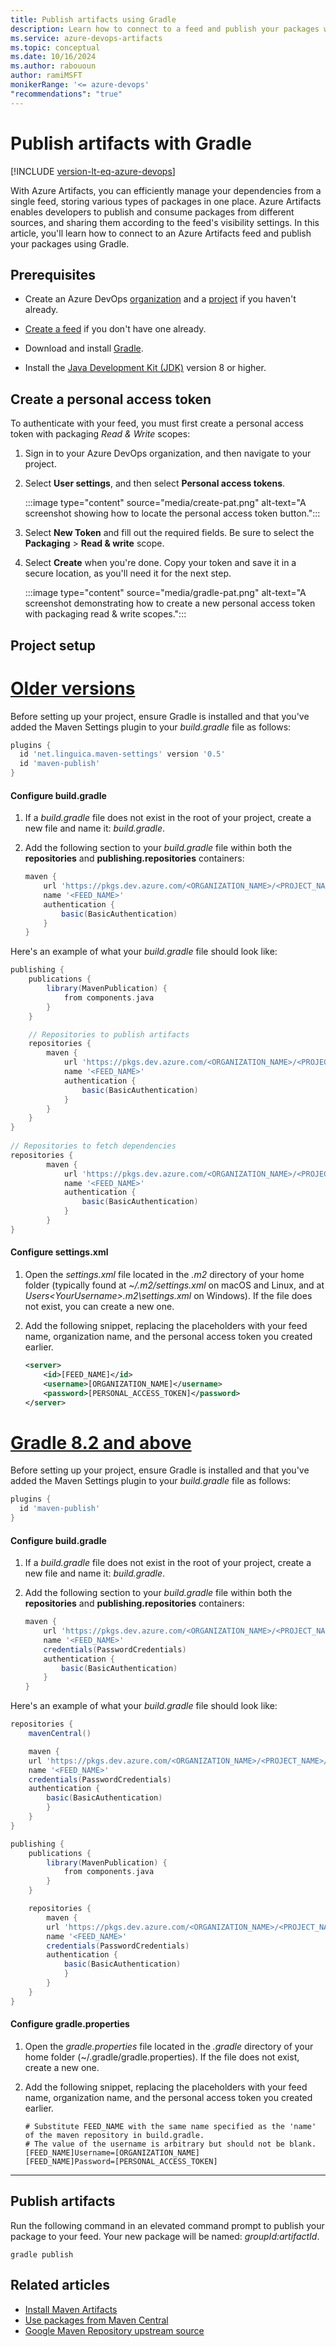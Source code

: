 ```yaml
---
title: Publish artifacts using Gradle
description: Learn how to connect to a feed and publish your packages with Gradle.
ms.service: azure-devops-artifacts
ms.topic: conceptual
ms.date: 10/16/2024
ms.author: rabououn
author: ramiMSFT
monikerRange: '<= azure-devops'
"recommendations": "true"
---
```


# Publish artifacts with Gradle

[!INCLUDE [version-lt-eq-azure-devops](../../includes/version-lt-eq-azure-devops.md)]

With Azure Artifacts, you can efficiently manage your dependencies from a single feed, storing various types of packages in one place. Azure Artifacts enables developers to publish and consume packages from different sources, and sharing them according to the feed's visibility settings. In this article, you'll learn how to connect to an Azure Artifacts feed and publish your packages using Gradle.

## Prerequisites

- Create an Azure DevOps [organization](../../organizations/accounts/create-organization.md) and a [project](../../organizations/projects/create-project.md#create-a-project) if you haven't already.

- [Create a feed](../get-started-maven.md#create-a-feed) if you don't have one already.

- Download and install [Gradle](https://docs.gradle.org/current/userguide/installation.html).

- Install the [Java Development Kit (JDK)](https://jdk.java.net/) version 8 or higher.

## Create a personal access token

To authenticate with your feed, you must first create a personal access token with packaging *Read & Write* scopes:

1. Sign in to your Azure DevOps organization, and then navigate to your project.

1. Select **User settings**, and then select **Personal access tokens**.

    :::image type="content" source="media/create-pat.png" alt-text="A screenshot showing how to locate the personal access token button.":::

1. Select **New Token** and fill out the required fields. Be sure to select the **Packaging** > **Read & write** scope.

1. Select **Create** when you're done. Copy your token and save it in a secure location, as you'll need it for the next step.

    :::image type="content" source="media/gradle-pat.png" alt-text="A screenshot demonstrating how to create a new personal access token with packaging read & write scopes.":::  

## Project setup

# [Older versions](#tab/older)

Before setting up your project, ensure Gradle is installed and that you've added the Maven Settings plugin to your *build.gradle* file as follows:

```groovy
plugins {
  id 'net.linguica.maven-settings' version '0.5'
  id 'maven-publish'
}
```

#### Configure build.gradle

1. If a *build.gradle* file does not exist in the root of your project, create a new file and name it: *build.gradle*.

1. Add the following section to your *build.gradle* file within both the **repositories** and **publishing.repositories** containers: 

    ```groovy
    maven {
        url 'https://pkgs.dev.azure.com/<ORGANIZATION_NAME>/<PROJECT_NAME>/_packaging/<FEED_NAME>/maven/v1'
        name '<FEED_NAME>'
        authentication {
            basic(BasicAuthentication)
        }
    }
    ```

Here's an example of what your *build.gradle* file should look like:

```groovy
publishing { 
    publications {
        library(MavenPublication) {
            from components.java
        }
    }

    // Repositories to publish artifacts 
    repositories { 
        maven {
            url 'https://pkgs.dev.azure.com/<ORGANIZATION_NAME>/<PROJECT_NAME>/_packaging/<FEED_NAME>/maven/v1'
            name '<FEED_NAME>'
            authentication {
                basic(BasicAuthentication)
            }
        }
    } 
} 
    
// Repositories to fetch dependencies
repositories { 
        maven {
            url 'https://pkgs.dev.azure.com/<ORGANIZATION_NAME>/<PROJECT_NAME>/_packaging/<FEED_NAME>/maven/v1'
            name '<FEED_NAME>'
            authentication {
                basic(BasicAuthentication)
            }
        }
} 
```

#### Configure settings.xml

1. Open the *settings.xml* file located in the *.m2* directory of your home folder (typically found at *~/.m2/settings.xml* on macOS and Linux, and at *Users\<YourUsername>\.m2\settings.xml* on Windows). If the file does not exist, you can create a new one.

1. Add the following snippet, replacing the placeholders with your feed name, organization name, and the personal access token you created earlier.

    ```xml
    <server>
        <id>[FEED_NAME]</id>
        <username>[ORGANIZATION_NAME]</username>
        <password>[PERSONAL_ACCESS_TOKEN]</password>
    </server>
    ```

# [Gradle 8.2 and above](#tab/newer)

Before setting up your project, ensure Gradle is installed and that you've added the Maven Settings plugin to your *build.gradle* file as follows:

```groovy
plugins {
  id 'maven-publish'
}
```

#### Configure build.gradle

1. If a *build.gradle* file does not exist in the root of your project, create a new file and name it: *build.gradle*.

1. Add the following section to your *build.gradle* file within both the **repositories** and **publishing.repositories** containers: 

    ```groovy
    maven {
        url 'https://pkgs.dev.azure.com/<ORGANIZATION_NAME>/<PROJECT_NAME>/_packaging/<FEED_NAME>/maven/v1'
        name '<FEED_NAME>'
        credentials(PasswordCredentials)
        authentication {
            basic(BasicAuthentication)
        }
    }
    ```

Here's an example of what your *build.gradle* file should look like:

```groovy
repositories {
    mavenCentral()

    maven {
    url 'https://pkgs.dev.azure.com/<ORGANIZATION_NAME>/<PROJECT_NAME>/_packaging/<FEED_NAME>/maven/v1'
    name '<FEED_NAME>'
    credentials(PasswordCredentials)
    authentication {
        basic(BasicAuthentication)
        }
    }
}

publishing {
    publications {
        library(MavenPublication) {
            from components.java
        }
    }

    repositories {
        maven {
        url 'https://pkgs.dev.azure.com/<ORGANIZATION_NAME>/<PROJECT_NAME>/_packaging/<FEED_NAME>/maven/v1'
        name '<FEED_NAME>'
        credentials(PasswordCredentials)
        authentication {
            basic(BasicAuthentication)
            }
        }
    }
}
```

#### Configure gradle.properties

1. Open the *gradle.properties* file located in the *.gradle* directory of your home folder (~/.gradle/gradle.properties). If the file does not exist, create a new one.

1. Add the following snippet, replacing the placeholders with your feed name, organization name, and the personal access token you created earlier.

    ```
    # Substitute FEED_NAME with the same name specified as the 'name' of the maven repository in build.gradle.
    # The value of the username is arbitrary but should not be blank.
    [FEED_NAME]Username=[ORGANIZATION_NAME]
    [FEED_NAME]Password=[PERSONAL_ACCESS_TOKEN]
    ```

---

## Publish artifacts

Run the following command in an elevated command prompt to publish your package to your feed. Your new package will be named: *groupId:artifactId*.

```Command
gradle publish
```

## Related articles

- [Install Maven Artifacts](./install.md)
- [Use packages from Maven Central](./upstream-sources.md)
- [Google Maven Repository upstream source](./google-maven.md)
